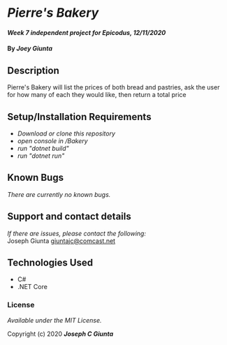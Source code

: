 # _Pierre's Bakery_

#### _Week 7 independent project for Epicodus, 12/11/2020_ 

#### By _**Joey Giunta**_

## Description
Pierre's Bakery will list the prices of both bread and pastries, ask the user for how many of each they would like, then return a total price


## Setup/Installation Requirements

* _Download or clone this repository_
* _open console in /Bakery_
* _run "dotnet build"_
* _run "dotnet run"_

## Known Bugs

_There are currently no known bugs._

## Support and contact details

_If there are issues, please contact the following:_  
Joseph Giunta <giuntajc@comcast.net>


## Technologies Used
- C#
- .NET Core

### License

*Available under the MIT License.*

Copyright (c) 2020 **_Joseph C Giunta_**
